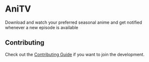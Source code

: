 # AniTV

Download and watch your preferred seasonal anime and get notified whenever a new episode is available

## Contributing

Check out the [Contributing Guide](./CONTRIBUTING.md) if you want to join the development.